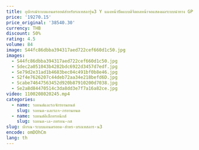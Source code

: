 ```yaml
---
title: อุปกรณ์ระบบแอนดรอยด์สำหรับรถเทสลารุ่น3 Y แผงหน้าปัดแบบดิจิตอลหน้าจอแสดงผลระบบนำทาง GPS สำหรับรถเทสลา
price: '19270.15'
price_original: '38540.30'
currency: THB
discount: 50%
rating: 4.5
volume: 84
image: S44fc86dbba394317aed722cef660d1c50.jpg
images:
  - S44fc86dbba394317aed722cef660d1c50.jpg
  - Sdec2a051043b4282bdc6922d3457d7edf.jpg
  - Se79d2e31ad1b4683bec04c491bf0b8e46.jpg
  - S2f4e7626207c44deb72aa34e218befd6D.jpg
  - Scabe74647563452d920b87910200d7038.jpg
  - Se2a8d84470514c3da8dd3e7f7a16a82ce.jpg
video: 1100208020245.mp4
categories:
  - name: รถยนต์และรถจักรยานยนต์
    slug: รถยนต-และรถจ-กรยานยนต
  - name: รถยนต์อิเล็กทรอนิกส์
    slug: รถยนต-เล-กทรอน-กส
slug: ปกรณ-ระบบแอนดรอยด-สำหร-บรถเทสลาร-น3
encode: omDOhCm
lang: th
---
```

  
